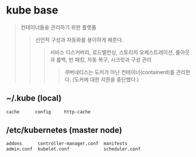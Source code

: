 # kube base

> 컨테이너들을 관리하기 위한 플랫폼
>
> > 선언적 구성과 자동화를 용이하게 해준다.
> >
> > > 서비스 디스커버리, 로드밸런싱, 스토리지 오케스트레이션, 롤아웃과 롤백, 빈 패킹, 자동 복구, 시크릿과 구성 관리
> > >
> > > > 쿠버네티스는 도커가 아닌 컨테이너(containerd)를 관리한다. (도커에 대한 지원을 중단했다.)

## ~/.kube (local)

```txt
cache      config     http-cache
```

## /etc/kubernetes (master node)

```txt
addons      controller-manager.conf  manifests
admin.conf  kubelet.conf             scheduler.conf
```
